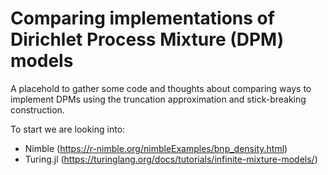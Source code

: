 # Comparing implementations of Dirichlet Process Mixture (DPM) models

A placehold to gather some code and thoughts about comparing ways to implement DPMs using the truncation approximation and stick-breaking construction.

To start we are looking into:

- Nimble (https://r-nimble.org/nimbleExamples/bnp_density.html)
- Turing.jl (https://turinglang.org/docs/tutorials/infinite-mixture-models/)

